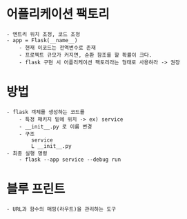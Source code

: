 # 어플리케이션 팩토리
    - 엔트리 위치 조정, 코드 조정
    - app = Flask(__name__)
        - 현재 이코드는 전역변수로 존재
        - 프로젝트 규모가 커지면, 순환 참조를 할 확률이 크다.
        - flask 구현 시 어플리케이션 팩토리라는 형태로 사용하라 -> 권장

# 방법
    - flask 객체를 생성하는 코드를 
        - 특정 패키지 밑에 위치 -> ex) service
        - __init__.py 로 이름 변경 
        - 구조
            service
            L __init__.py
    - 최종 실행 명령
        - flask --app service --debug run  

# 블루 프린트
    - URL과 함수의 매핑(라우트)을 관리하는 도구